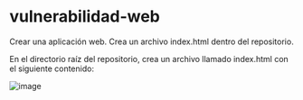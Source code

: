 # vulnerabilidad-web
Crear una aplicación web.
Crea un archivo index.html  dentro del repositorio.

En el directorio raíz del repositorio, crea un archivo llamado index.html con el siguiente contenido:

![image](https://github.com/user-attachments/assets/1d5e86b2-d486-42ae-98cd-1b4f6302a0c9)

